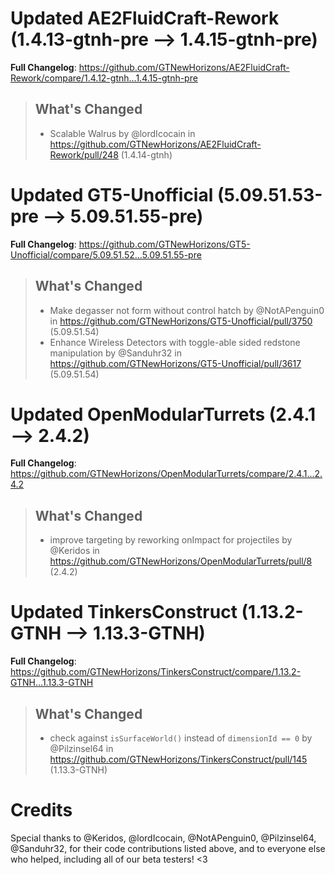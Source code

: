 # Updated AE2FluidCraft-Rework (1.4.13-gtnh-pre -->  1.4.15-gtnh-pre)
**Full Changelog**: https://github.com/GTNewHorizons/AE2FluidCraft-Rework/compare/1.4.12-gtnh...1.4.15-gtnh-pre
>## What's Changed
> * Scalable Walrus by @lordIcocain in https://github.com/GTNewHorizons/AE2FluidCraft-Rework/pull/248 (1.4.14-gtnh)
>

# Updated GT5-Unofficial (5.09.51.53-pre -->  5.09.51.55-pre)
**Full Changelog**: https://github.com/GTNewHorizons/GT5-Unofficial/compare/5.09.51.52...5.09.51.55-pre
>## What's Changed
> * Make degasser not form without control hatch by @NotAPenguin0 in https://github.com/GTNewHorizons/GT5-Unofficial/pull/3750 (5.09.51.54)
> * Enhance Wireless Detectors with toggle-able sided redstone manipulation by @Sanduhr32 in https://github.com/GTNewHorizons/GT5-Unofficial/pull/3617 (5.09.51.54)
>

# Updated OpenModularTurrets (2.4.1 -->  2.4.2)
**Full Changelog**: https://github.com/GTNewHorizons/OpenModularTurrets/compare/2.4.1...2.4.2
>## What's Changed
> * improve targeting by reworking onImpact for projectiles by @Keridos in https://github.com/GTNewHorizons/OpenModularTurrets/pull/8 (2.4.2)
>

# Updated TinkersConstruct (1.13.2-GTNH -->  1.13.3-GTNH)
**Full Changelog**: https://github.com/GTNewHorizons/TinkersConstruct/compare/1.13.2-GTNH...1.13.3-GTNH
>## What's Changed
> * check against `isSurfaceWorld()` instead of `dimensionId == 0` by @Pilzinsel64 in https://github.com/GTNewHorizons/TinkersConstruct/pull/145 (1.13.3-GTNH)
>

# Credits
Special thanks to @Keridos, @lordIcocain, @NotAPenguin0, @Pilzinsel64, @Sanduhr32, for their code contributions listed above, and to everyone else who helped, including all of our beta testers! <3